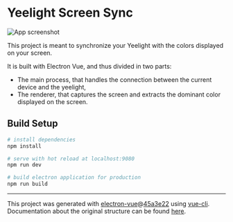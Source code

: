 # Yeelight Screen Sync

![App screenshot](https://shyked.fr/img/rea/35.png)

This project is meant to synchronize your Yeelight with the colors displayed on your screen.

It is built with Electron Vue, and thus divided in two parts:

- The main process, that handles the connection between the current device and the yeelight,
- The renderer, that captures the screen and extracts the dominant color displayed on the screen.

## Build Setup

``` bash
# install dependencies
npm install

# serve with hot reload at localhost:9080
npm run dev

# build electron application for production
npm run build


```

---

This project was generated with [electron-vue](https://github.com/SimulatedGREG/electron-vue)@[45a3e22](https://github.com/SimulatedGREG/electron-vue/tree/45a3e224e7bb8fc71909021ccfdcfec0f461f634) using [vue-cli](https://github.com/vuejs/vue-cli). Documentation about the original structure can be found [here](https://simulatedgreg.gitbooks.io/electron-vue/content/index.html).
